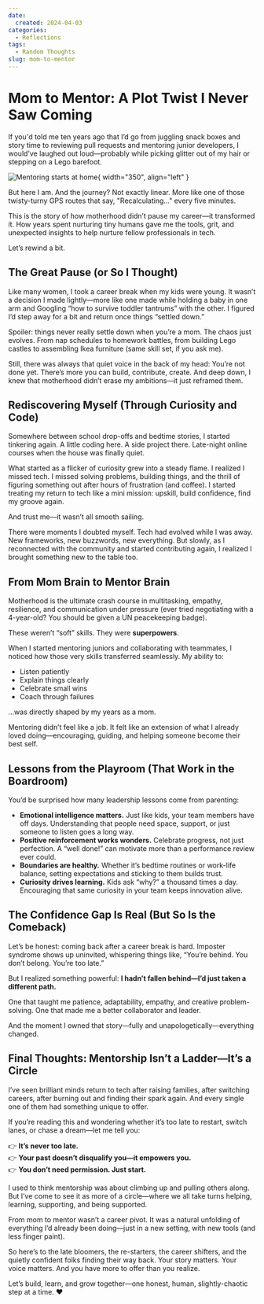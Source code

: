 ```yaml
---
date:
  created: 2024-04-03
categories:
  - Reflections
tags:
  - Random Thoughts
slug: mom-to-mentor
---
```


# Mom to Mentor: A Plot Twist I Never Saw Coming

If you'd told me ten years ago that I’d go from juggling snack boxes and story time to reviewing pull requests and mentoring junior developers, I would’ve laughed out loud—probably while picking glitter out of my hair or stepping on a Lego barefoot.

<!-- more -->

![Mentoring starts at home](images/mom-to-mentor.jpg){ width="350", align="left" }

But here I am. And the journey? Not exactly linear. More like one of those twisty-turny GPS routes that say, "Recalculating..." every five minutes.

This is the story of how motherhood didn’t pause my career—it transformed it. How years spent nurturing tiny humans gave me the tools, grit, and unexpected insights to help nurture fellow professionals in tech.

Let’s rewind a bit.

## The Great Pause (or So I Thought)

Like many women, I took a career break when my kids were young. It wasn’t a decision I made lightly—more like one made while holding a baby in one arm and Googling “how to survive toddler tantrums” with the other. I figured I’d step away for a bit and return once things “settled down.”

Spoiler: things never really settle down when you’re a mom. The chaos just evolves. From nap schedules to homework battles, from building Lego castles to assembling Ikea furniture (same skill set, if you ask me).

Still, there was always that quiet voice in the back of my head: You’re not done yet. There’s more you can build, contribute, create. And deep down, I knew that motherhood didn’t erase my ambitions—it just reframed them.

## Rediscovering Myself (Through Curiosity and Code)

Somewhere between school drop-offs and bedtime stories, I started tinkering again. A little coding here. A side project there. Late-night online courses when the house was finally quiet.

What started as a flicker of curiosity grew into a steady flame. I realized I missed tech. I missed solving problems, building things, and the thrill of figuring something out after hours of frustration (and coffee). I started treating my return to tech like a mini mission: upskill, build confidence, find my groove again.

And trust me—it wasn’t all smooth sailing.

There were moments I doubted myself. Tech had evolved while I was away. New frameworks, new buzzwords, new everything. But slowly, as I reconnected with the community and started contributing again, I realized I brought something new to the table too.

## From Mom Brain to Mentor Brain

Motherhood is the ultimate crash course in multitasking, empathy, resilience, and communication under pressure (ever tried negotiating with a 4-year-old? You should be given a UN peacekeeping badge).

These weren’t “soft” skills. They were <strong>superpowers</strong>.

When I started mentoring juniors and collaborating with teammates, I noticed how those very skills transferred seamlessly. My ability to:

<ul>
<li>Listen patiently</li>
<li>Explain things clearly</li>
<li>Celebrate small wins</li>
<li>Coach through failures</li>
</ul>

...was directly shaped by my years as a mom.

Mentoring didn’t feel like a job. It felt like an extension of what I already loved doing—encouraging, guiding, and helping someone become their best self.

## Lessons from the Playroom (That Work in the Boardroom)

You’d be surprised how many leadership lessons come from parenting:

<ul>
    <li><strong>Emotional intelligence matters.</strong> Just like kids, your team members have off days. Understanding that people need space, support, or just someone to listen goes a long way.</li>
    <li><strong>Positive reinforcement works wonders.</strong> Celebrate progress, not just perfection. A “well done!” can motivate more than a performance review ever could.</li>
    <li><strong>Boundaries are healthy.</strong> Whether it’s bedtime routines or work-life balance, setting expectations and sticking to them builds trust.</li>
    <li><strong>Curiosity drives learning.</strong> Kids ask “why?” a thousand times a day. Encouraging that same curiosity in your team keeps innovation alive.</li>
</ul>

## The Confidence Gap Is Real (But So Is the Comeback)

Let’s be honest: coming back after a career break is hard. Imposter syndrome shows up uninvited, whispering things like, “You’re behind. You don’t belong. You’re too late.”

But I realized something powerful: <strong>I hadn’t fallen behind—I’d just taken a different path.</strong>

One that taught me patience, adaptability, empathy, and creative problem-solving. One that made me a better collaborator and leader.

And the moment I owned that story—fully and unapologetically—everything changed.

## Final Thoughts: Mentorship Isn’t a Ladder—It’s a Circle

I’ve seen brilliant minds return to tech after raising families, after switching careers, after burning out and finding their spark again. And every single one of them had something unique to offer.

If you’re reading this and wondering whether it’s too late to restart, switch lanes, or chase a dream—let me tell you:

👉 <strong>It’s never too late. </strong></br>
👉 <strong>Your past doesn’t disqualify you—it empowers you.</strong></br>
👉 <strong>You don’t need permission. Just start.</strong></br>

I used to think mentorship was about climbing up and pulling others along. But I’ve come to see it as more of a circle—where we all take turns helping, learning, supporting, and being supported.

From mom to mentor wasn’t a career pivot. It was a natural unfolding of everything I’d already been doing—just in a new setting, with new tools (and less finger paint).

So here’s to the late bloomers, the re-starters, the career shifters, and the quietly confident folks finding their way back. Your story matters. Your voice matters. And you have more to offer than you realize.

Let’s build, learn, and grow together—one honest, human, slightly-chaotic step at a time. ❤️

